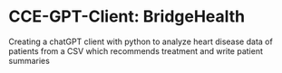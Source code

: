 # CCE-GPT-Client: BridgeHealth
Creating a chatGPT client with python to analyze heart disease data of patients from a CSV which recommends treatment and write patient summaries
